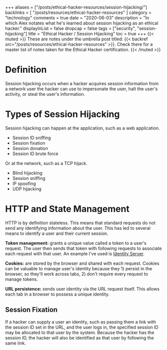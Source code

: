 +++
aliases = ["/posts/ethical-hacker-resources/session-hijacking/"]
backlinks = [
    "/posts/resources/ethical-hacker-resources"
]
category = "technology"
comments = true
date = "2020-06-03"
description = "In which Alex notates what he's learned about session hijacking as an ethical hacker."
displayInList = false
dropcap = false
tags = ["security", "session-hijacking"]
title = "Ethical Hacker / Session Hijacking"
toc = true
+++
{{< muted >}}
These are notes under the umbrella post titled: {{< backref src="/posts/resources/ethical-hacker-resources" >}}. Check there for a master list of notes taken for the Ethical Hacker certification.
{{< /muted >}}

# Definition

Session hijacking occurs when a hacker acquires session information from a network user the hacker can use to impersonate the user, halt the user's activity, or steal the user's information.

# Types of Session Hijacking

Session hijacking can happen at the application, such as a web application.

- Session ID sniffing
- Session fixation
- Session donation
- Session ID brute force

Or at the network, such as a TCP hijack.

- Blind hijacking
- Session sniffing
- IP spoofing
- UDP hijacking

# HTTP and State Management

HTTP is by definition stateless. This means that standard requests do not send any identifying information about the user. This has led to several means to identify a user and their current session.

**Token management:** grants a unique value called a token to a user's request. The user then sends that token with following requests to associate each request with that user. An example I've used is [Identity Server]("https://identityserver.io/").

**Cookies:** are stored by the browser and shared with each request. Cookies can be valuable to manage user's identity because they 1) persist in the browser, so they'll work across tabs, 2) don't require every request to manage tokens.

**URL persistence:** sends user identity via the URL request itself. This allows each tab in a browser to possess a unique identity.

## Session Fixation

If a hacker can supply a user an identity, such as passing them a link with the session ID set in the URL, and the user logs in, the specified session ID may be allocated to that user by the system. Because the hacker has the session ID, the hacker will also be identified as that user by following the same link.
